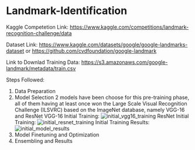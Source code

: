 # Landmark-Identification
Kaggle Competetion Link: https://www.kaggle.com/competitions/landmark-recognition-challenge/data

Dataset Link: https://www.kaggle.com/datasets/google/google-landmarks-dataset or https://github.com/cvdfoundation/google-landmark

Link to Downlad Training Data: https://s3.amazonaws.com/google-landmark/metadata/train.csv

Steps Followed:
1. Data Preparation
2. Model Selection
2 models have been choose for this pre-training phase, all of them having at least once won the Large Scale Visual Recognition Challenge (ILSVRC) based on the ImageNet database, namely VGG-16 and ResNet
VGG-16 Initial Training:
![initial_vgg16_training](https://github.com/rashika-dabas/Landmark-Identification/assets/77570881/599ef516-10a8-4737-8e84-34c1100c1fe9)
ResNet Initial Training:
![initial_resnet_training](https://github.com/rashika-dabas/Landmark-Identification/assets/77570881/cc919edb-d0a2-4eff-a504-67825e4eeeea)
Initial Training Results:
![initial_model_results](https://github.com/rashika-dabas/Landmark-Identification/assets/77570881/af5abf6e-33f1-4462-84ae-24818a1b674b)
4. Model Finetuning and Optimization
5. Ensembling and Results
